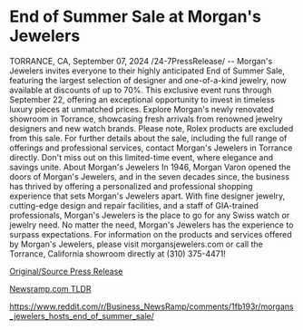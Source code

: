 # End of Summer Sale at Morgan's Jewelers

TORRANCE, CA, September 07, 2024 /24-7PressRelease/ -- Morgan's Jewelers invites everyone to their highly anticipated End of Summer Sale, featuring the largest selection of designer and one-of-a-kind jewelry, now available at discounts of up to 70%. This exclusive event runs through September 22, offering an exceptional opportunity to invest in timeless luxury pieces at unmatched prices.  Explore Morgan's newly renovated showroom in Torrance, showcasing fresh arrivals from renowned jewelry designers and new watch brands. Please note, Rolex products are excluded from this sale.  For further details about the sale, including the full range of offerings and professional services, contact Morgan's Jewelers in Torrance directly. Don't miss out on this limited-time event, where elegance and savings unite.  About Morgan's Jewelers In 1946, Morgan Varon opened the doors of Morgan's Jewelers, and in the seven decades since, the business has thrived by offering a personalized and professional shopping experience that sets Morgan's Jewelers apart. With fine designer jewelry, cutting-edge design and repair facilities, and a staff of GIA-trained professionals, Morgan's Jewelers is the place to go for any Swiss watch or jewelry need. No matter the need, Morgan's Jewelers has the experience to surpass expectations. For information on the products and services offered by Morgan's Jewelers, please visit morgansjewelers.com or call the Torrance, California showroom directly at (310) 375-4471! 

[Original/Source Press Release](https://www.24-7pressrelease.com/press-release/514118/end-of-summer-sale-at-morgans-jewelers)
                    

[Newsramp.com TLDR](None) 

https://www.reddit.com/r/Business_NewsRamp/comments/1fb193r/morgans_jewelers_hosts_end_of_summer_sale/